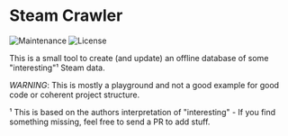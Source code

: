 # Steam Crawler
![Maintenance](https://img.shields.io/maintenance/yes/2022.svg)
![License](https://img.shields.io/github/license/TobiX/steam-crawler)

This is a small tool to create (and update) an offline database of some
"interesting"¹ Steam data.

*WARNING*: This is mostly a playground and not a good example for good code or
coherent project structure.


¹ This is based on the authors interpretation of "interesting" - If you find
something missing, feel free to send a PR to add stuff.
